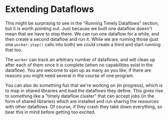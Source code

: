 # Extending Dataflows

This might be surprising to see in the "Running Timely Dataflows" section, but it is worth pointing out. Just because we built one dataflow doesn't mean that we have to stop there. We can run one dataflow for a while, and then create a second dataflow and run it. While we are running those (just one `worker.step()` calls into both) we could create a third and start running that too.

The `worker` can track an arbitrary number of dataflows, and will clean up after each of them once it is complete (when no capabilities exist in the dataflow). You are welcome to spin up as many as you like, if there are reasons you might need several in the course of one program.

You can also do something fun that we're working on (in progress), which is to map in shared libraries and load the dataflows they define. This gives rise to something like a "timely dataflow cluster" that can accept jobs (in the form of shared libraries) which are installed and run sharing the resources with other dataflows. Of course, if they crash they take down everything, so bear this in mind before getting too excited.
